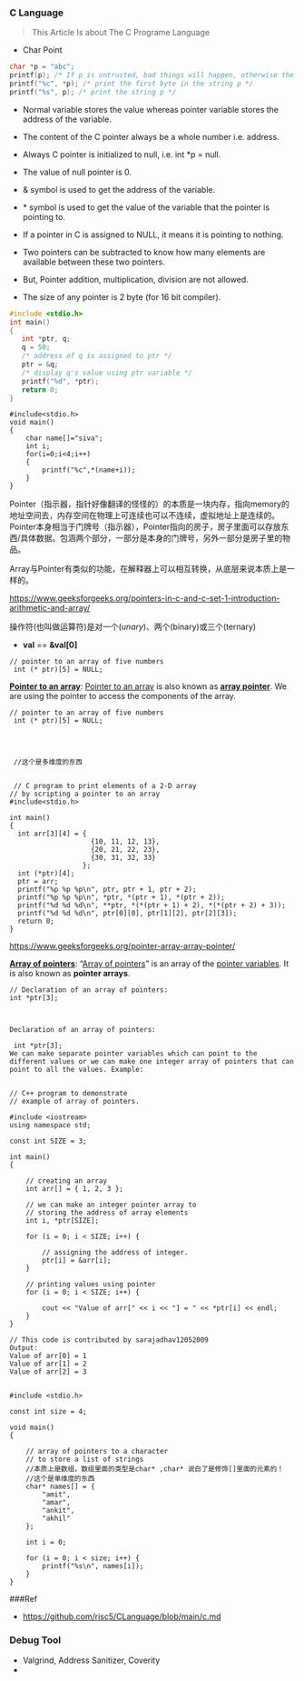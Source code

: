 ### C Language
>This Article Is about The C Programe Language


* Char Point

```c
char *p = "abc";
printf(p); /* If p is untrusted, bad things will happen, otherwise the string p is written. */
printf("%c", *p); /* print the first byte in the string p */
printf("%s", p); /* print the string p */

```

 




- Normal variable stores the value whereas pointer variable stores the address of the variable.
- The content of the C pointer always be a whole number i.e. address.
- Always C pointer is initialized to null, i.e. int *p = null.
- The value of null pointer is 0.

- & symbol is used to get the address of the variable.
- \* symbol is used to get the value of the variable that the pointer is pointing to.
- If a pointer in C is assigned to NULL, it means it is pointing to nothing.
- Two pointers can be subtracted to know how many elements are available between these two pointers.

- But, Pointer addition, multiplication, division are not allowed.
- The size of any pointer is 2 byte (for 16 bit compiler).



~~~c
#include <stdio.h>
int main()
{
   int *ptr, q;
   q = 50;
   /* address of q is assigned to ptr */
   ptr = &q;
   /* display q's value using ptr variable */
   printf("%d", *ptr);
   return 0;
}
~~~







~~~shell
#include<stdio.h>
void main()
{ 
    char name[]="siva";
    int i;
    for(i=0;i<4;i++)
    {
        printf("%c",*(name+i));
    }
} 
~~~





Pointer（指示器，指针好像翻译的怪怪的）的本质是一块内存，指向memory的地址空间去，内存空间在物理上可连续也可以不连续，虚拟地址上是连续的。Pointer本身相当于门牌号（指示器），Pointer指向的房子，房子里面可以存放东西/具体数据。包涵两个部分，一部分是本身的门牌号，另外一部分是房子里的物品。



Array与Pointer有类似的功能，在解释器上可以相互转换，从底层来说本质上是一样的。

https://www.geeksforgeeks.org/pointers-in-c-and-c-set-1-introduction-arithmetic-and-array/

操作符(也叫做运算符)是对一个(*unary*)、两个(binary)或三个(ternary)



* **val** == **&val[0]**



```
// pointer to an array of five numbers
 int (* ptr)[5] = NULL;   
```

[**Pointer to an array**](https://www.geeksforgeeks.org/pointer-array-array-pointer/): [Pointer to an array](https://www.geeksforgeeks.org/pointer-array-array-pointer/) is also known as **[array pointer](https://www.geeksforgeeks.org/pointer-array-array-pointer/)**. We are using the pointer to access the components of the array.

```
// pointer to an array of five numbers
 int (* ptr)[5] = NULL;  
 
 
 
 
 //这个是多维度的东西
 
 
 // C program to print elements of a 2-D array
// by scripting a pointer to an array
#include<stdio.h>
 
int main()
{
  int arr[3][4] = {
                    {10, 11, 12, 13},
                    {20, 21, 22, 23},
                    {30, 31, 32, 33}
                  };
  int (*ptr)[4];
  ptr = arr;
  printf("%p %p %p\n", ptr, ptr + 1, ptr + 2);
  printf("%p %p %p\n", *ptr, *(ptr + 1), *(ptr + 2));
  printf("%d %d %d\n", **ptr, *(*(ptr + 1) + 2), *(*(ptr + 2) + 3));
  printf("%d %d %d\n", ptr[0][0], ptr[1][2], ptr[2][3]);
  return 0;
}

```

https://www.geeksforgeeks.org/pointer-array-array-pointer/



[**Array of pointers**](https://www.geeksforgeeks.org/pointers-in-c-and-c-set-1-introduction-arithmetic-and-array/): “[Array of pointers](https://www.geeksforgeeks.org/pointers-in-c-and-c-set-1-introduction-arithmetic-and-array/)” is an array of the [pointer variables](https://www.geeksforgeeks.org/pointers-c-examples/). It is also known as **pointer arrays**.  



~~~shell
// Declaration of an array of pointers:
int *ptr[3];
~~~

~~~shell


Declaration of an array of pointers:

 int *ptr[3];
We can make separate pointer variables which can point to the different values or we can make one integer array of pointers that can point to all the values. Example: 


// C++ program to demonstrate
// example of array of pointers.
 
#include <iostream>
using namespace std;
 
const int SIZE = 3;
 
int main()
{
 
    // creating an array
    int arr[] = { 1, 2, 3 };
 
    // we can make an integer pointer array to
    // storing the address of array elements
    int i, *ptr[SIZE];
 
    for (i = 0; i < SIZE; i++) {
 
        // assigning the address of integer.
        ptr[i] = &arr[i];
    }
 
    // printing values using pointer
    for (i = 0; i < SIZE; i++) {
 
        cout << "Value of arr[" << i << "] = " << *ptr[i] << endl;
    }
}
 
// This code is contributed by sarajadhav12052009
Output:
Value of arr[0] = 1
Value of arr[1] = 2
Value of arr[2] = 3


~~~

~~~shell
#include <stdio.h>
 
const int size = 4;
 
void main()
{
 
    // array of pointers to a character
    // to store a list of strings
    //本质上是数组，数组里面的类型是char* ,char* 说白了是修饰[]里面的元素的！
    //这个是单维度的东西
    char* names[] = {
        "amit",
        "amar",
        "ankit",
        "akhil"
    };
 
    int i = 0;
 
    for (i = 0; i < size; i++) {
        printf("%s\n", names[i]);
    }
}
~~~











###Ref
* https://github.com/risc5/CLanguage/blob/main/c.md




### Debug Tool
* Valgrind, Address Sanitizer, Coverity
* 
